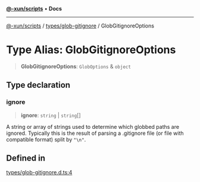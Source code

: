 [**@-xun/scripts**](../../../README.md) • **Docs**

***

[@-xun/scripts](../../../README.md) / [types/glob-gitignore](../README.md) / GlobGitignoreOptions

# Type Alias: GlobGitignoreOptions

> **GlobGitignoreOptions**: `GlobOptions` & `object`

## Type declaration

### ignore

> **ignore**: `string` \| `string`[]

A string or array of strings used to determine which globbed paths are
ignored. Typically this is the result of parsing a .gitignore file (or file
with compatible format) split by `"\n"`.

## Defined in

[types/glob-gitignore.d.ts:4](https://github.com/Xunnamius/xscripts/blob/184c8e10da5407b40476129ff0f6e538d7df3af0/types/glob-gitignore.d.ts#L4)
